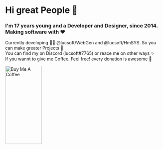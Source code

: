 # Hi great People 👋

### I'm 17 years young and a Developer and Designer, since 2014. Making software with ❤️

Currently developing 👨‍💻  @lucsoft/WebGen and @lucsoft/HmSYS. So you can make greater Projects 🌱<br>
You can find my on Discord (lucsoft#7765) or reace me on other ways ✨ <br>
If you wannt to give me Coffee. Feel free! every donation is awesome 🦑

<a href="https://www.buymeacoffee.com/lucsoft" target="_blank"><img width="210px" src="https://cdn.buymeacoffee.com/buttons/default-orange.png" alt="Buy Me A Coffee" style="height: 251px !important;width: 117px !important;" ></a>
